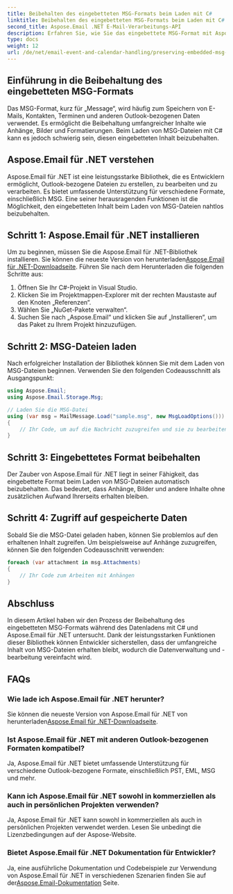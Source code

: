 ```yaml
---
title: Beibehalten des eingebetteten MSG-Formats beim Laden mit C#
linktitle: Beibehalten des eingebetteten MSG-Formats beim Laden mit C#
second_title: Aspose.Email .NET E-Mail-Verarbeitungs-API
description: Erfahren Sie, wie Sie das eingebettete MSG-Format mit Aspose.Email für .NET beibehalten. Schritt-für-Schritt-Anleitung mit Quellcode.
type: docs
weight: 12
url: /de/net/email-event-and-calendar-handling/preserving-embedded-msg-format-during-load-with-csharp/
---
```


## Einführung in die Beibehaltung des eingebetteten MSG-Formats

Das MSG-Format, kurz für „Message“, wird häufig zum Speichern von E-Mails, Kontakten, Terminen und anderen Outlook-bezogenen Daten verwendet. Es ermöglicht die Beibehaltung umfangreicher Inhalte wie Anhänge, Bilder und Formatierungen. Beim Laden von MSG-Dateien mit C# kann es jedoch schwierig sein, diesen eingebetteten Inhalt beizubehalten.

## Aspose.Email für .NET verstehen

Aspose.Email für .NET ist eine leistungsstarke Bibliothek, die es Entwicklern ermöglicht, Outlook-bezogene Dateien zu erstellen, zu bearbeiten und zu verarbeiten. Es bietet umfassende Unterstützung für verschiedene Formate, einschließlich MSG. Eine seiner herausragenden Funktionen ist die Möglichkeit, den eingebetteten Inhalt beim Laden von MSG-Dateien nahtlos beizubehalten.

## Schritt 1: Aspose.Email für .NET installieren

 Um zu beginnen, müssen Sie die Aspose.Email für .NET-Bibliothek installieren. Sie können die neueste Version von herunterladen[Aspose.Email für .NET-Downloadseite](https://releases.aspose.com/email/net). Führen Sie nach dem Herunterladen die folgenden Schritte aus:

1. Öffnen Sie Ihr C#-Projekt in Visual Studio.
2. Klicken Sie im Projektmappen-Explorer mit der rechten Maustaste auf den Knoten „Referenzen“.
3. Wählen Sie „NuGet-Pakete verwalten“.
4. Suchen Sie nach „Aspose.Email“ und klicken Sie auf „Installieren“, um das Paket zu Ihrem Projekt hinzuzufügen.

## Schritt 2: MSG-Dateien laden

Nach erfolgreicher Installation der Bibliothek können Sie mit dem Laden von MSG-Dateien beginnen. Verwenden Sie den folgenden Codeausschnitt als Ausgangspunkt:

```csharp
using Aspose.Email;
using Aspose.Email.Storage.Msg;

// Laden Sie die MSG-Datei
using (var msg = MailMessage.Load("sample.msg", new MsgLoadOptions()))
{
    // Ihr Code, um auf die Nachricht zuzugreifen und sie zu bearbeiten
}
```

## Schritt 3: Eingebettetes Format beibehalten

Der Zauber von Aspose.Email für .NET liegt in seiner Fähigkeit, das eingebettete Format beim Laden von MSG-Dateien automatisch beizubehalten. Das bedeutet, dass Anhänge, Bilder und andere Inhalte ohne zusätzlichen Aufwand Ihrerseits erhalten bleiben.

## Schritt 4: Zugriff auf gespeicherte Daten

Sobald Sie die MSG-Datei geladen haben, können Sie problemlos auf den erhaltenen Inhalt zugreifen. Um beispielsweise auf Anhänge zuzugreifen, können Sie den folgenden Codeausschnitt verwenden:

```csharp
foreach (var attachment in msg.Attachments)
{
    // Ihr Code zum Arbeiten mit Anhängen
}
```

## Abschluss

In diesem Artikel haben wir den Prozess der Beibehaltung des eingebetteten MSG-Formats während des Datenladens mit C# und Aspose.Email für .NET untersucht. Dank der leistungsstarken Funktionen dieser Bibliothek können Entwickler sicherstellen, dass der umfangreiche Inhalt von MSG-Dateien erhalten bleibt, wodurch die Datenverwaltung und -bearbeitung vereinfacht wird.

## FAQs

### Wie lade ich Aspose.Email für .NET herunter?

 Sie können die neueste Version von Aspose.Email für .NET von herunterladen[Aspose.Email für .NET-Downloadseite](https://releases.aspose.com/email/net).

### Ist Aspose.Email für .NET mit anderen Outlook-bezogenen Formaten kompatibel?

Ja, Aspose.Email für .NET bietet umfassende Unterstützung für verschiedene Outlook-bezogene Formate, einschließlich PST, EML, MSG und mehr.

### Kann ich Aspose.Email für .NET sowohl in kommerziellen als auch in persönlichen Projekten verwenden?

Ja, Aspose.Email für .NET kann sowohl in kommerziellen als auch in persönlichen Projekten verwendet werden. Lesen Sie unbedingt die Lizenzbedingungen auf der Aspose-Website.

### Bietet Aspose.Email für .NET Dokumentation für Entwickler?

 Ja, eine ausführliche Dokumentation und Codebeispiele zur Verwendung von Aspose.Email für .NET in verschiedenen Szenarien finden Sie auf der[Aspose.Email-Dokumentation](https://reference.aspose.com/email/net) Seite.